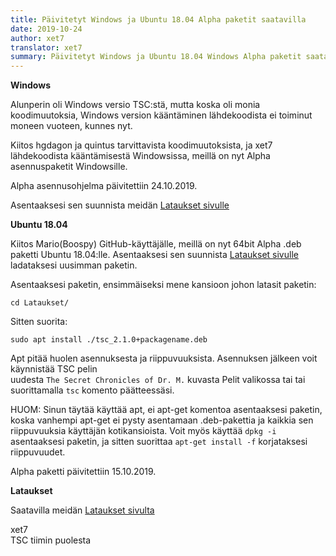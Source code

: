 ```yaml
---
title: Päivitetyt Windows ja Ubuntu 18.04 Alpha paketit saatavilla
date: 2019-10-24
author: xet7
translator: xet7
summary: Päivitetyt Windows ja Ubuntu 18.04 Windows Alpha paketit saatavilla
---
```


**Windows**

Alunperin oli Windows versio TSC:stä, mutta koska oli monia koodimuutoksia,
Windows version kääntäminen lähdekoodista ei toiminut moneen vuoteen,
kunnes nyt.

Kiitos hgdagon ja quintus tarvittavista koodimuutoksista, ja xet7 lähdekoodista
kääntämisestä Windowsissa, meillä on nyt Alpha asennuspaketit Windowsille.

Alpha asennusohjelma päivitettiin 24.10.2019.

Asentaaksesi sen suunnista meidän [Lataukset sivulle][1]

**Ubuntu 18.04**

Kiitos Mario(Boospy) GitHub-käyttäjälle, meillä on nyt 64bit Alpha .deb
paketti Ubuntu 18.04:lle. Asentaaksesi sen suunnista [Lataukset sivulle][1] ladataksesi
uusimman paketin.

Asentaaksesi paketin, ensimmäiseksi mene kansioon johon latasit paketin:

~~~~~~~~~~~~~~~~~~~~~
cd Lataukset/
~~~~~~~~~~~~~~~~~~~~~

Sitten suorita:

~~~~~~~~~~~~~~~~~~~~~
sudo apt install ./tsc_2.1.0+packagename.deb
~~~~~~~~~~~~~~~~~~~~~

Apt pitää huolen asennuksesta ja riippuvuuksista. Asennuksen jälkeen voit käynnistää TSC pelin<br>
uudesta `The Secret Chronicles of Dr. M.` kuvasta Pelit valikossa tai tai suorittamalla
`tsc` komento päätteessäsi.

HUOM: Sinun täytää käyttää apt, ei apt-get komentoa asentaaksesi paketin, koska vanhempi apt-get ei pysty
asentamaan .deb-pakettia ja kaikkia sen riippuvuuksia käyttäjän kotikansioista. Voit myös käyttää
`dpkg -i` asentaaksesi paketin, ja sitten suorittaa `apt-get install -f` korjataksesi riippuvuudet.

Alpha paketti päivitettiin 15.10.2019.

**Lataukset**

Saatavilla meidän [Lataukset sivulta][1]

[1]: /fi/download/#development-version

xet7<br />
TSC tiimin puolesta
